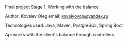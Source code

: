 Final project Stage 1. Working with the balance

Author: Kovalev Oleg email: kovalyovop@yandex.ru

Technologies used: Java, Maven, PostgreSQL, Spring Boot

Api works with the client's balance through controllers.  
